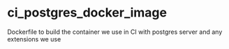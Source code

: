 # ci_postgres_docker_image
Dockerfile to build the container we use in CI with postgres server and any extensions we use
